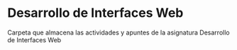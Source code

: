 # Desarrollo de Interfaces Web
Carpeta que almacena las actividades y apuntes de la asignatura Desarrollo de Interfaces Web
